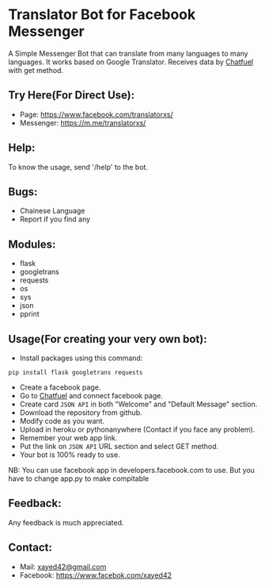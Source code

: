 # Translator Bot for Facebook Messenger

A Simple Messenger Bot that can translate from many languages to many languages. It works based on Google Translator. 
Receives data by [Chatfuel](https://www.chatfuel.com/) with get method.


## Try Here(For Direct Use):
  * Page: https://www.facebook.com/translatorxs/
  * Messenger: https://m.me/translatorxs/


## Help:
To know the usage, send '/help' to the bot.


## Bugs:
  * Chainese Language
  * Report if you find any


## Modules:
  * flask
  * googletrans
  * requests
  * os
  * sys
  * json
  * pprint


## Usage(For creating your very own bot):
  * Install packages using this command:
  ```
  pip install flask googletrans requests
  ```
  * Create a facebook page.
  * Go to [Chatfuel](https://www.chatfuel.com/) and connect facebook page.
  * Create card `JSON API` in both "Welcome" and "Default Message" section.
  * Download the repository from github.
  * Modify code as you want.
  * Upload in heroku or pythonanywhere (Contact if you face any problem).
  * Remember your web app link.
  * Put the link on `JSON API` URL section and select GET method.
  * Your bot is 100% ready to use.
  
  NB: You can use facebook app in developers.facebook.com to use. But you have to change app.py to make compitable 


## Feedback:
Any feedback is much appreciated.


## Contact:
  * Mail: xayed42@gmail.com
  * Facebook: https://www.facebok.com/xayed42
